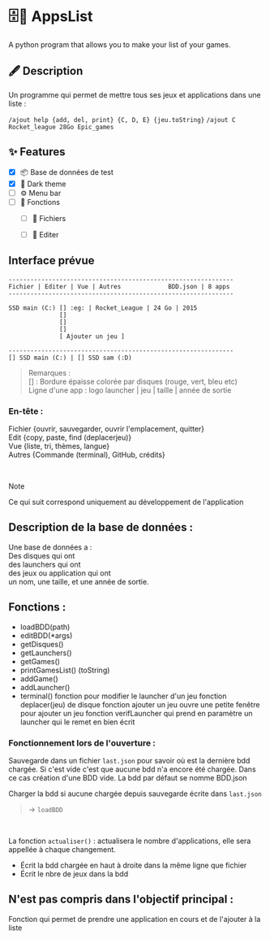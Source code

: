 # 🗄📜 AppsList
A python program that allows you to make your list of your games.

## 🖋️ Description
Un programme qui permet de mettre tous ses jeux et applications dans une liste :  

`/ajout help {add, del, print} {C, D, E} {jeu.toString}`
`/ajout C Rocket_league 28Go Epic_games`

## ✨ Features
- [X] 📦 Base de données de test
- [X] 🌙 Dark theme
- [ ] ⚙️ Menu bar
- [ ] 📜 Fonctions
  - [ ] 📎 Fichiers
  - [ ] 📎 Editer
     

## Interface prévue
```
--------------------------------------------------------------
Fichier | Editer | Vue | Autres             BDD.json | 8 apps
--------------------------------------------------------------

SSD main (C:) [] :eg: | Rocket_League | 24 Go | 2015
              []
              []
              []
              [ Ajouter un jeu ]

--------------------------------------------------------------
[] SSD main (C:) | [] SSD sam (:D)
```
>Remarques :  
>[] : Bordure épaisse colorée par disques (rouge, vert, bleu etc)  
>Ligne d'une app : logo launcher | jeu | taille | année de sortie

### En-tête :
Fichier {ouvrir, sauvegarder, ouvrir l'emplacement, quitter}  
Edit {copy, paste, find (deplacerjeu)}  
Vue {liste, tri, thèmes, langue}  
Autres {Commande (terminal), GitHub, crédits}

<br>

>[!NOTE]
>Ce qui suit correspond uniquement au développement de l'application

## Description de la base de données :
Une base de données a :  
Des disques qui ont  
des launchers qui ont  
des jeux ou application qui ont  
un nom, une taille, et une année de sortie.  

## Fonctions :
- loadBDD(path)
- editBDD(*args)
- getDisques()
- getLaunchers()
- getGames()
- printGamesList() (toString)
- addGame()
- addLauncher()
- terminal()
fonction pour modifier le launcher d'un jeu
fonction deplacer(jeu) de disque
fonction ajouter un jeu ouvre une petite fenêtre pour ajouter un jeu
fonction verifLauncher qui prend en paramètre un launcher qui le remet en bien écrit

### Fonctionnement lors de l'ouverture :
Sauvegarde dans un fichier `last.json` pour savoir où est la dernière bdd chargée.
  Si c'est vide c'est que aucune bdd n'a encore été chargée.
  Dans ce cas création d'une BDD vide.
La bdd par défaut se nomme BDD.json

Charger la bdd si aucune chargée depuis sauvegarde écrite dans `last.json`
>-> `loadBDD`
<br>

La fonction `actualiser()` : actualisera le nombre d'applications, elle sera appellée à chaque changement.  
- Écrit la bdd chargée en haut à droite dans la même ligne que fichier  
- Écrit le nbre de jeux dans la bdd

## N'est pas compris dans l'objectif principal :
Fonction qui permet de prendre une application en cours et de l'ajouter à la liste

